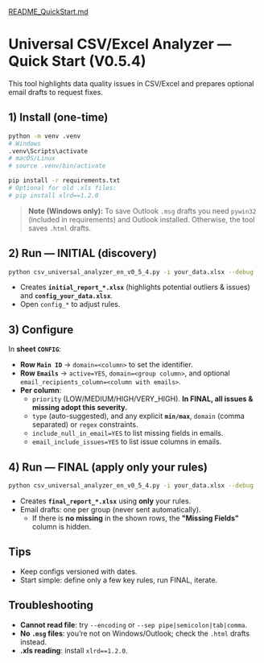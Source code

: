 [README_QuickStart.md](https://github.com/user-attachments/files/22332342/README_QuickStart.md)
# Universal CSV/Excel Analyzer — Quick Start (V0.5.4)

This tool highlights data quality issues in CSV/Excel and prepares optional email drafts to request fixes.

## 1) Install (one-time)

```bash
python -m venv .venv
# Windows
.venv\Scripts\activate
# macOS/Linux
# source .venv/bin/activate

pip install -r requirements.txt
# Optional for old .xls files:
# pip install xlrd==1.2.0
```

> **Note (Windows only):** To save Outlook `.msg` drafts you need `pywin32` (included in requirements) and Outlook installed. Otherwise, the tool saves `.html` drafts.

## 2) Run — INITIAL (discovery)

```bash
python csv_universal_analyzer_en_v0_5_4.py -i your_data.xlsx --debug
```
- Creates **`initial_report_*.xlsx`** (highlights potential outliers & issues) and **`config_your_data.xlsx`**.
- Open `config_*` to adjust rules.

## 3) Configure

In **sheet `CONFIG`**:
- **Row `Main ID`** → `domain=<column>` to set the identifier.
- **Row `Emails`** → `active=YES`, `domain=<group column>`, and optional `email_recipients_column=<column with emails>`.
- **Per column**:
  - `priority` (LOW/MEDIUM/HIGH/VERY_HIGH). **In FINAL, all issues & missing adopt this severity.**
  - `type` (auto-suggested), and any explicit **`min/max`**, `domain` (comma separated) or `regex` constraints.
  - `include_null_in_email=YES` to list missing fields in emails.
  - `email_include_issues=YES` to list issue columns in emails.

## 4) Run — FINAL (apply only your rules)

```bash
python csv_universal_analyzer_en_v0_5_4.py -i your_data.xlsx --debug
```
- Creates **`final_report_*.xlsx`** using **only** your rules.
- Email drafts: one per group (never sent automatically).
  - If there is **no missing** in the shown rows, the **"Missing Fields"** column is hidden.

## Tips
- Keep configs versioned with dates.
- Start simple: define only a few key rules, run FINAL, iterate.

## Troubleshooting
- **Cannot read file**: try `--encoding` or `--sep pipe|semicolon|tab|comma`.
- **No `.msg` files**: you’re not on Windows/Outlook; check the `.html` drafts instead.
- **.xls reading**: install `xlrd==1.2.0`.

